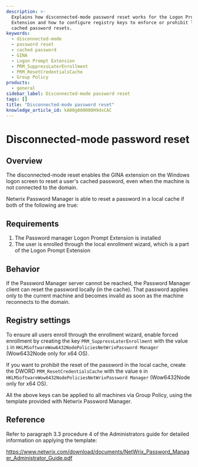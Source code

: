 ```yaml
---
description: >-
  Explains how disconnected-mode password reset works for the Logon Prompt
  Extension and how to configure registry keys to enforce or prohibit local
  cached password resets.
keywords:
  - disconnected-mode
  - password reset
  - cached password
  - GINA
  - Logon Prompt Extension
  - PRM_SuppressLaterEnrollment
  - PRM_ResetCredentialsCache
  - Group Policy
products:
  - general
sidebar_label: Disconnected-mode password reset
tags: []
title: "Disconnected-mode password reset"
knowledge_article_id: kA00g000000H9dxCAC
---
```


# Disconnected-mode password reset

## Overview
The disconnected-mode reset enables the GINA extension on the Windows logon screen to reset a user's cached password, even when the machine is not connected to the domain.

Netwrix Password Manager is able to reset a password in a local cache if both of the following are true:

## Requirements
1. The Password manager Logon Prompt Extension is installed  
2. The user is enrolled through the local enrollment wizard, which is a part of the Logon Prompt Extension

## Behavior
If the Password Manager server cannot be reached, the Password Manager client can reset the password locally (in the cache). That password applies only to the current machine and becomes invalid as soon as the machine reconnects to the domain.

## Registry settings
To ensure all users enroll through the enrollment wizard, enable forced enrollment by creating the key `PRM_SuppressLaterEnrollment` with the value `1` in `HKLMSoftwareWow6432NodePoliciesNetWrixPassword Manager` (Wow6432Node only for x64 OS).

If you want to prohibit the reset of the password in the local cache, create the DWORD `PRM_ResetCredentialsCache` with the value `0` in `HKLMSoftwareWow6432NodePoliciesNetWrixPassword Manager` (Wow6432Node only for x64 OS).

All the above keys can be applied to all machines via Group Policy, using the template provided with Netwrix Password Manager.

## Reference
Refer to paragraph 3.3 procedure 4 of the Administrators guide for detailed information on applying the template:

https://www.netwrix.com/download/documents/NetWrix_Password_Manager_Administrator_Guide.pdf
